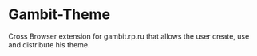 # Gambit-Theme
Cross Browser extension for gambit.rp.ru that allows the user create, use and distribute his theme.
